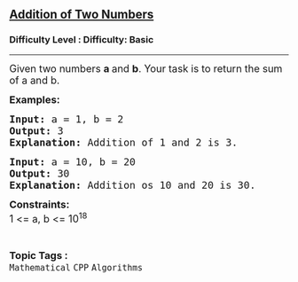 <h2><a href="https://www.geeksforgeeks.org/problems/addition-of-two-numbers0812/1?page=3&difficulty=Basic&status=unsolved&sortBy=submissions">Addition of Two Numbers</a></h2><h3>Difficulty Level : Difficulty: Basic</h3><hr><div class="problems_problem_content__Xm_eO"><p><span style="font-size: 18px;">Given two numbers <strong>a </strong>and <strong>b</strong>. Your task is to return the sum of a and b.</span></p>
<p><span style="font-size: 18px;"><strong>Examples:</strong></span></p>
<pre><span style="font-size: 18px;"><strong>Input: </strong>a = 1, b = 2
<strong>Output: </strong>3
<strong>Explanation: </strong>Addition of 1 and 2 is 3.</span></pre>
<pre><span style="font-size: 18px;"><strong>Input: </strong>a = 10, b = 20
<strong>Output: </strong>30
<strong>Explanation: </strong>Addition os 10 and 20 is 30.</span></pre>
<p><span style="font-size: 18px;"><strong>Constraints:</strong><br>1 &lt;= a, b &lt;= 10<sup>18</sup></span></p></div><br><p><span style=font-size:18px><strong>Topic Tags : </strong><br><code>Mathematical</code>&nbsp;<code>CPP</code>&nbsp;<code>Algorithms</code>&nbsp;